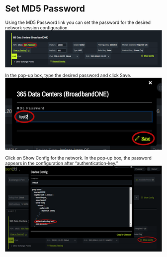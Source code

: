 # Set MD5 Password

Using the MD5 Password link you can set the password for the desired network session configuration.
   ![](img/password.png)


In the pop-up box, type the desired password and click Save.
   ![](img/setpassword.png)


Click on Show Config for the network. In the pop-up box, the password appears in the configuration after “authentication-key.”
   ![](img/seepassword.png)
